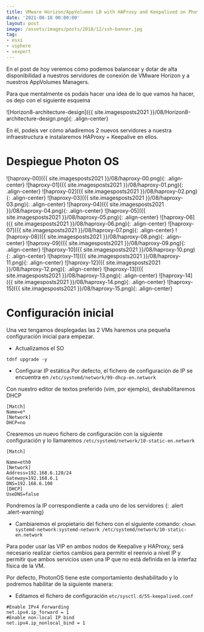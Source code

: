 ```yaml
---
title: VMware Horizon/AppVolumes LB with HAProxy and Keepalived on PhotonOS
date: '2021-08-18 00:00:00'
layout: post
image: /assets/images/posts/2018/12/ssh-banner.jpg
tag:
- esxi
- vsphere
- vexpert
---
```


En el post de hoy veremos cómo podemos balancear y dotar de alta disponibilidad a nuestros servidores de conexión de VMware Horizon y a nuestros AppVolumes Managers.

Para que mentalmente os podais hacer una idea de lo que vamos ha hacer, os dejo con el siguiente esquema

![Horizon8-architecture-design]({{ site.imagesposts2021 }}/08/Horizon8-architecture-design.png){: .align-center}

En él, podeis ver cómo añadiremos 2 nuevos servidores a nuestra infraestructura e instalaremos HAProxy + Keepalive en ellos.

# Despiegue Photon OS

![haproxy-00]({{ site.imagesposts2021 }}/08/haproxy-00.png){: .align-center}
![haproxy-01]({{ site.imagesposts2021 }}/08/haproxy-01.png){: .align-center}
![haproxy-02]({{ site.imagesposts2021 }}/08/haproxy-02.png){: .align-center}
![haproxy-03]({{ site.imagesposts2021 }}/08/haproxy-03.png){: .align-center}
![haproxy-04]({{ site.imagesposts2021 }}/08/haproxy-04.png){: .align-center}
![haproxy-05]({{ site.imagesposts2021 }}/08/haproxy-05.png){: .align-center}
![haproxy-06]({{ site.imagesposts2021 }}/08/haproxy-06.png){: .align-center}
![haproxy-07]({{ site.imagesposts2021 }}/08/haproxy-07.png){: .align-center}
![haproxy-08]({{ site.imagesposts2021 }}/08/haproxy-08.png){: .align-center}
![haproxy-09]({{ site.imagesposts2021 }}/08/haproxy-09.png){: .align-center}
![haproxy-10]({{ site.imagesposts2021 }}/08/haproxy-10.png){: .align-center}
![haproxy-11]({{ site.imagesposts2021 }}/08/haproxy-11.png){: .align-center}
![haproxy-12]({{ site.imagesposts2021 }}/08/haproxy-12.png){: .align-center}
![haproxy-13]({{ site.imagesposts2021 }}/08/haproxy-13.png){: .align-center}
![haproxy-14]({{ site.imagesposts2021 }}/08/haproxy-14.png){: .align-center}
![haproxy-15]({{ site.imagesposts2021 }}/08/haproxy-15.png){: .align-center}

# Configuración inicial

Una vez tengamos desplegadas las 2 VMs haremos una pequeña configuración inicial para empezar.

- Actualizamos el SO

```ssh
tdnf upgrade -y

```

- Configurar IP estática
Por defecto, el fichero de configuración de IP se encuentra en `/etc/systemd/network/99-dhcp-en.network`

Con nuestro editor de textos preferido (vim, por ejemplo), deshabilitaremos DHCP
```ssh
[Match]
Name=e*
[Network]
DHCP=no

```

Crearemos un nuevo fichero de configuración con la siguiente configuración y lo llamaremos `/etc/systemd/network/10-static-en.network`
```ssh
[Match]

Name=eth0
[Network]
Address=192.168.6.120/24
Gateway=192.168.6.1
DNS=192.168.6.100
[DHCP]
UseDNS=false
```

Pondremos la IP correspondiente a cada uno de los servidores
{: .alert .alert-warning}

- Cambiaremos el propietario del fichero con el siguiente comando: `chown systemd-network:systemd-network /etc/systemd/network/10-static-en.network`

Para poder usar las VIP en ambos nodos de Keepalive y HAProxy, será necesario realizar ciertos cambios para permitir el reenvio a nivel IP y permitir que ambos servicios usen una IP que no está definida en la interfaz física de la VM.

Por defecto, PhotonOS tiene este comportamiento deshabilitado y lo podremos habilitar de la siguiente manera:

- Editamos el fichero de configuración `etc/sysctl.d/55-keepalived.conf`

```ssh
#Enable IPv4 Forwarding
net.ipv4.ip_forward = 1
#Enable non-local IP bind
net.ipv4.ip_nonlocal_bind = 1

```

